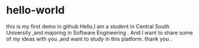 # hello-world
this is my first demo in github
Hello,I am a student in Central South University ,and majoring in Software Engineering .
And I want to share some of my ideas with you ,and want to study in this platform.
thank you .
